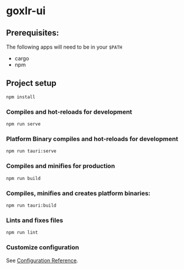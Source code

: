 # goxlr-ui

## Prerequisites:
The following apps will need to be in your `$PATH`

- cargo
- npm

## Project setup
```
npm install
```

### Compiles and hot-reloads for development
```
npm run serve
```

### Platform Binary compiles and hot-reloads for development
```
npm run tauri:serve
```

### Compiles and minifies for production
```
npm run build
```

### Compiles, minifies and creates platform binaries:
```
npm run tauri:build
```

### Lints and fixes files
```
npm run lint
```

### Customize configuration
See [Configuration Reference](https://cli.vuejs.org/config/).

